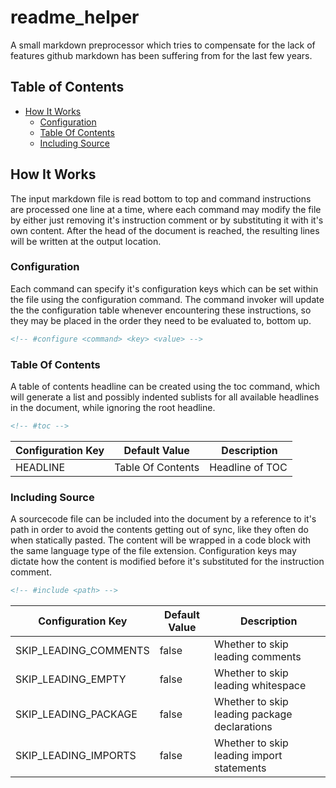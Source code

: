 # readme_helper

A small markdown preprocessor which tries to compensate for the lack of features github markdown has been suffering from for the last few years.

## Table of Contents
- [How It Works](#how-it-works)
  - [Configuration](#configuration)
  - [Table Of Contents](#table-of-contents)
  - [Including Source](#including-source)

## How It Works

The input markdown file is read bottom to top and command instructions are processed one line at a time, where each command may modify the file by either just removing it's instruction comment or by substituting it with it's own content. After the head of the document is reached, the resulting lines will be written at the output location.

### Configuration

Each command can specify it's configuration keys which can be set within the file using the configuration command. The command invoker will update the the configuration table whenever encountering these instructions, so they may be placed in the order they need to be evaluated to, bottom up.

```markdown
<!-- #configure <command> <key> <value> -->
```

### Table Of Contents

A table of contents headline can be created using the toc command, which will generate a list and possibly indented sublists for all available headlines in the document, while ignoring the root headline.

```markdown
<!-- #toc -->
```

| Configuration Key | Default Value     | Description     |
|-------------------|-------------------|-----------------|
| HEADLINE          | Table Of Contents | Headline of TOC |

### Including Source

A sourcecode file can be included into the document by a reference to it's path in order to avoid the contents getting out of sync, like they often do when statically pasted. The content will be wrapped in a code block with the same language type of the file extension. Configuration keys may dictate how the content is modified before it's substituted for the instruction comment.

```markdown
<!-- #include <path> -->
```

| Configuration Key     | Default Value     | Description                      |
|-----------------------|-------------------|----------------------------------|
| SKIP_LEADING_COMMENTS | false | Whether to skip leading comments             |
| SKIP_LEADING_EMPTY    | false | Whether to skip leading whitespace           |
| SKIP_LEADING_PACKAGE  | false | Whether to skip leading package declarations |
| SKIP_LEADING_IMPORTS  | false | Whether to skip leading import statements    |